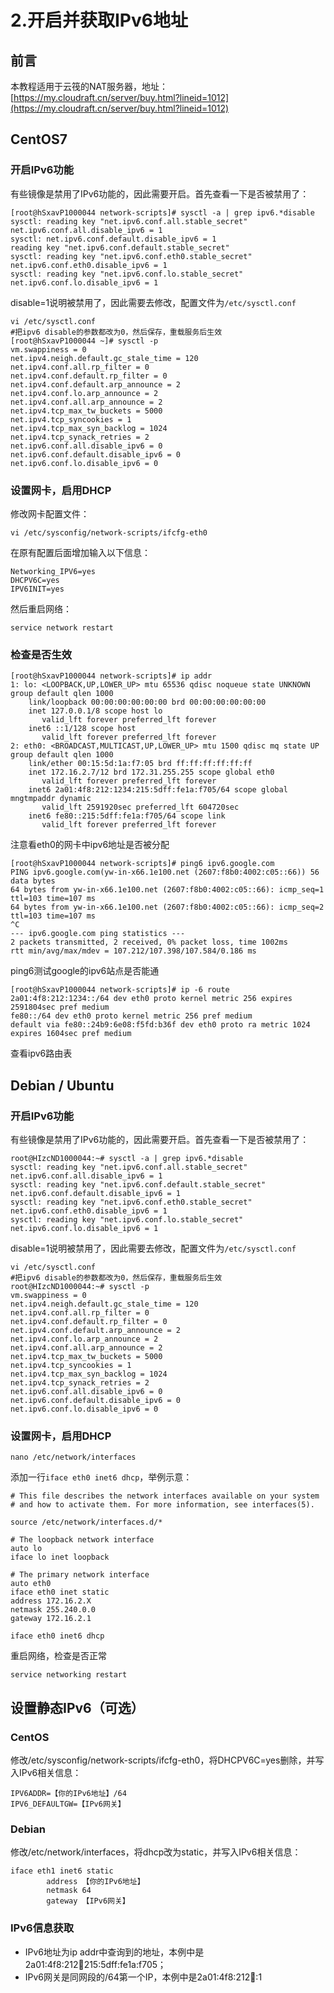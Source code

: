 # 2.开启并获取IPv6地址

## 前言

本教程适用于云筏的NAT服务器，地址：[https://my.cloudraft.cn/server/buy.html?lineid=1012](https://my.cloudraft.cn/server/buy.html?lineid=1012) 

## CentOS7

### 开启IPv6功能

有些镜像是禁用了IPv6功能的，因此需要开启。首先查看一下是否被禁用了：

```text
[root@hSxavP1000044 network-scripts]# sysctl -a | grep ipv6.*disable
sysctl: reading key "net.ipv6.conf.all.stable_secret"
net.ipv6.conf.all.disable_ipv6 = 1
sysctl: net.ipv6.conf.default.disable_ipv6 = 1
reading key "net.ipv6.conf.default.stable_secret"
sysctl: reading key "net.ipv6.conf.eth0.stable_secret"
net.ipv6.conf.eth0.disable_ipv6 = 1
sysctl: reading key "net.ipv6.conf.lo.stable_secret"
net.ipv6.conf.lo.disable_ipv6 = 1
```

disable=1说明被禁用了，因此需要去修改，配置文件为`/etc/sysctl.conf`

```text
vi /etc/sysctl.conf
#把ipv6 disable的参数都改为0，然后保存，重载服务后生效
[root@hSxavP1000044 ~]# sysctl -p
vm.swappiness = 0
net.ipv4.neigh.default.gc_stale_time = 120
net.ipv4.conf.all.rp_filter = 0
net.ipv4.conf.default.rp_filter = 0
net.ipv4.conf.default.arp_announce = 2
net.ipv4.conf.lo.arp_announce = 2
net.ipv4.conf.all.arp_announce = 2
net.ipv4.tcp_max_tw_buckets = 5000
net.ipv4.tcp_syncookies = 1
net.ipv4.tcp_max_syn_backlog = 1024
net.ipv4.tcp_synack_retries = 2
net.ipv6.conf.all.disable_ipv6 = 0
net.ipv6.conf.default.disable_ipv6 = 0
net.ipv6.conf.lo.disable_ipv6 = 0
```

### 设置网卡，启用DHCP

修改网卡配置文件：

```text
vi /etc/sysconfig/network-scripts/ifcfg-eth0
```

在原有配置后面增加输入以下信息：

```text
Networking_IPV6=yes
DHCPV6C=yes
IPV6INIT=yes
```

然后重启网络：

```text
service network restart
```

### 检查是否生效

```text
[root@hSxavP1000044 network-scripts]# ip addr
1: lo: <LOOPBACK,UP,LOWER_UP> mtu 65536 qdisc noqueue state UNKNOWN group default qlen 1000
	link/loopback 00:00:00:00:00:00 brd 00:00:00:00:00:00
	inet 127.0.0.1/8 scope host lo
	   valid_lft forever preferred_lft forever
	inet6 ::1/128 scope host 
	   valid_lft forever preferred_lft forever
2: eth0: <BROADCAST,MULTICAST,UP,LOWER_UP> mtu 1500 qdisc mq state UP group default qlen 1000
	link/ether 00:15:5d:1a:f7:05 brd ff:ff:ff:ff:ff:ff
	inet 172.16.2.7/12 brd 172.31.255.255 scope global eth0
	   valid_lft forever preferred_lft forever
	inet6 2a01:4f8:212:1234:215:5dff:fe1a:f705/64 scope global mngtmpaddr dynamic 
	   valid_lft 2591920sec preferred_lft 604720sec
	inet6 fe80::215:5dff:fe1a:f705/64 scope link 
	   valid_lft forever preferred_lft forever
```

注意看eth0的网卡中ipv6地址是否被分配

```text
[root@hSxavP1000044 network-scripts]# ping6 ipv6.google.com
PING ipv6.google.com(yw-in-x66.1e100.net (2607:f8b0:4002:c05::66)) 56 data bytes
64 bytes from yw-in-x66.1e100.net (2607:f8b0:4002:c05::66): icmp_seq=1 ttl=103 time=107 ms
64 bytes from yw-in-x66.1e100.net (2607:f8b0:4002:c05::66): icmp_seq=2 ttl=103 time=107 ms
^C
--- ipv6.google.com ping statistics ---
2 packets transmitted, 2 received, 0% packet loss, time 1002ms
rtt min/avg/max/mdev = 107.212/107.398/107.584/0.186 ms
```

ping6测试google的ipv6站点是否能通

```text
[root@hSxavP1000044 network-scripts]# ip -6 route
2a01:4f8:212:1234::/64 dev eth0 proto kernel metric 256 expires 2591804sec pref medium
fe80::/64 dev eth0 proto kernel metric 256 pref medium
default via fe80::24b9:6e08:f5fd:b36f dev eth0 proto ra metric 1024 expires 1604sec pref medium
```

查看ipv6路由表

## Debian / Ubuntu

### 开启IPv6功能

有些镜像是禁用了IPv6功能的，因此需要开启。首先查看一下是否被禁用了：

```text
root@HIzcND1000044:~# sysctl -a | grep ipv6.*disable
sysctl: reading key "net.ipv6.conf.all.stable_secret"
net.ipv6.conf.all.disable_ipv6 = 1
sysctl: reading key "net.ipv6.conf.default.stable_secret"
net.ipv6.conf.default.disable_ipv6 = 1
sysctl: reading key "net.ipv6.conf.eth0.stable_secret"
net.ipv6.conf.eth0.disable_ipv6 = 1
sysctl: reading key "net.ipv6.conf.lo.stable_secret"
net.ipv6.conf.lo.disable_ipv6 = 1
```

disable=1说明被禁用了，因此需要去修改，配置文件为`/etc/sysctl.conf`

```text
vi /etc/sysctl.conf
#把ipv6 disable的参数都改为0，然后保存，重载服务后生效
root@HIzcND1000044:~# sysctl -p
vm.swappiness = 0
net.ipv4.neigh.default.gc_stale_time = 120
net.ipv4.conf.all.rp_filter = 0
net.ipv4.conf.default.rp_filter = 0
net.ipv4.conf.default.arp_announce = 2
net.ipv4.conf.lo.arp_announce = 2
net.ipv4.conf.all.arp_announce = 2
net.ipv4.tcp_max_tw_buckets = 5000
net.ipv4.tcp_syncookies = 1
net.ipv4.tcp_max_syn_backlog = 1024
net.ipv4.tcp_synack_retries = 2
net.ipv6.conf.all.disable_ipv6 = 0
net.ipv6.conf.default.disable_ipv6 = 0
net.ipv6.conf.lo.disable_ipv6 = 0
```

### 设置网卡，启用DHCP

```text
nano /etc/network/interfaces
```

添加一行`iface eth0 inet6 dhcp`，举例示意：

```text
# This file describes the network interfaces available on your system
# and how to activate them. For more information, see interfaces(5).

source /etc/network/interfaces.d/*

# The loopback network interface
auto lo
iface lo inet loopback

# The primary network interface
auto eth0
iface eth0 inet static
address 172.16.2.X
netmask 255.240.0.0
gateway 172.16.2.1

iface eth0 inet6 dhcp
```

重启网络，检查是否正常

```text
service networking restart
```

## 设置静态IPv6（可选）

### CentOS

修改/etc/sysconfig/network-scripts/ifcfg-eth0，将DHCPV6C=yes删除，并写入IPv6相关信息：

```text
IPV6ADDR=【你的IPv6地址】/64
IPV6_DEFAULTGW=【IPv6网关】
```

### Debian

修改/etc/network/interfaces，将dhcp改为static，并写入IPv6相关信息：

```text
iface eth1 inet6 static
        address 【你的IPv6地址】
        netmask 64
        gateway 【IPv6网关】
```

### IPv6信息获取

* IPv6地址为ip addr中查询到的地址，本例中是2a01:4f8:212:1234:215:5dff:fe1a:f705；
* IPv6网关是同网段的/64第一个IP，本例中是2a01:4f8:212:1234::1



